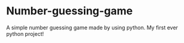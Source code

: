 # Number-guessing-game
A simple number guessing game made by using python. My first ever python project!
